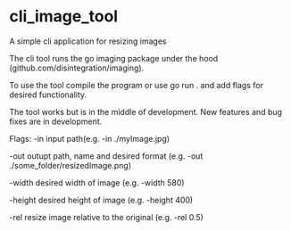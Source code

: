# cli_image_tool
A simple cli application for resizing images

The cli tool runs the go imaging package under the hood (github.com/disintegration/imaging).

To use the tool compile the program or use go run . and add flags for desired functionality.

The tool works but is in the middle of development. New features and bug fixes are in development.

Flags:
  -in
    input path(e.g. -in ./myImage.jpg)
    
  -out
    outupt path, name and desired format (e.g. -out ./some_folder/resizedImage.png)

  -width
    desired width of image (e.g. -width 580)

  -height
      desired height of image (e.g. -height 400)

  -rel
    resize image relative to the original (e.g. -rel 0.5)
